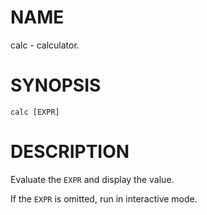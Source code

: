 # NAME
calc - calculator.

# SYNOPSIS

    calc [EXPR]

# DESCRIPTION
Evaluate the `EXPR` and display the value.

If the `EXPR` is omitted, run in interactive mode.
